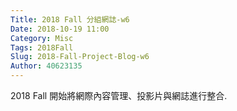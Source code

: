 ```yaml
---
Title: 2018 Fall 分組網誌-w6
Date: 2018-10-19 11:00
Category: Misc
Tags: 2018Fall
Slug: 2018-Fall-Project-Blog-w6
Author: 40623135
---
```


2018 Fall 開始將網際內容管理、投影片與網誌進行整合.

<!-- PELICAN_END_SUMMARY -->